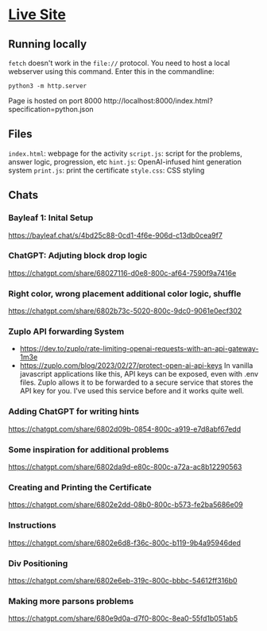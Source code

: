 # [Live Site](https://rdelliot-parsons-pipeline.glitch.me)

## Running locally
`fetch` doesn't work in the `file://` protocol. You need to host a local webserver using this command. Enter this in the commandline:
```shell
python3 -m http.server
```
Page is hosted on port 8000
http://localhost:8000/index.html?specification=python.json


## Files
`index.html`: webpage for the activity
`script.js`: script for the problems, answer logic, progression, etc
`hint.js`: OpenAI-infused hint generation system
`print.js`: print the certificate
`style.css`: CSS styling

## Chats

### Bayleaf 1: Inital Setup
https://bayleaf.chat/s/4bd25c88-0cd1-4f6e-906d-c13db0cea9f7

### ChatGPT: Adjuting block drop logic
https://chatgpt.com/share/68027116-d0e8-800c-af64-7590f9a7416e

### Right color, wrong placement additional color logic, shuffle
https://chatgpt.com/share/6802b73c-5020-800c-9dc0-9061e0ecf302

### Zuplo API forwarding System
- https://dev.to/zuplo/rate-limiting-openai-requests-with-an-api-gateway-1m3e
- https://zuplo.com/blog/2023/02/27/protect-open-ai-api-keys
In vanilla javascript applications like this, API keys can be exposed, even with .env files. Zuplo allows it to be forwarded to a secure service that stores the API key for you. I've used this service before and it works quite well.

### Adding ChatGPT for writing hints
https://chatgpt.com/share/6802d09b-0854-800c-a919-e7d8abf67edd

### Some inspiration for additional problems
https://chatgpt.com/share/6802da9d-e80c-800c-a72a-ac8b12290563

### Creating and Printing the Certificate
https://chatgpt.com/share/6802e2dd-08b0-800c-b573-fe2ba5686e09

### Instructions
https://chatgpt.com/share/6802e6d8-f36c-800c-b119-9b4a95946ded

### Div Positioning
https://chatgpt.com/share/6802e6eb-319c-800c-bbbc-54612ff316b0

### Making more parsons problems
https://chatgpt.com/share/680e9d0a-d7f0-800c-8ea0-55fd1b051ab5
